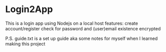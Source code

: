 # Login2App
This is a login app using Nodejs on a local host
features:
create account/register
check for password and (user)email existence
encrypted

P.S. guide.txt is a set up guide aka some notes for myself when I learned making this project
